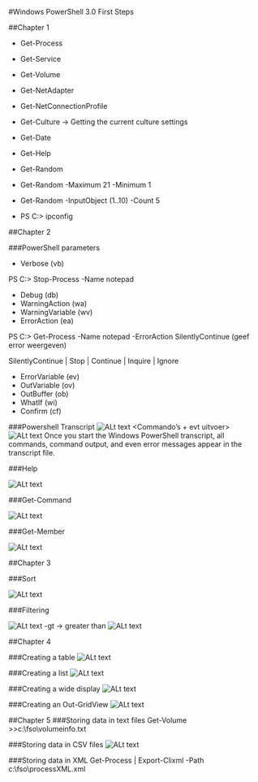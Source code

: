 #Windows PowerShell 3.0 First Steps

##Chapter 1

* Get-Process
* Get-Service
* Get-Volume
* Get-NetAdapter
* Get-NetConnectionProfile
* Get-Culture -> Getting the current culture settings
* Get-Date
* Get-Help
* Get-Random
* Get-Random -Maximum 21 -Minimum 1

* Get-Random -InputObject (1..10) -Count 5
* PS C:\> ipconfig

##Chapter 2

###PowerShell parameters

-	Verbose (vb)

PS C:\> Stop-Process -Name notepad

-	Debug (db)
-	WarningAction (wa)
-	WarningVariable (wv)
-	ErrorAction (ea)

PS C:\> Get-Process -Name notepad -ErrorAction SilentlyContinue (geef error weergeven)

SilentlyContinue | Stop | Continue | Inquire | Ignore

-	ErrorVariable (ev)
-	OutVariable (ov)
-	OutBuffer (ob)
-	WhatIf (wi)
-	Confirm (cf)

###Powershell Transcript
![ALt text](http://i.imgur.com/ConOCoa.png)
<Commando’s + evt uitvoer>
![ALt text](http://i.imgur.com/RZYD5OZ.png)
Once you start the Windows PowerShell transcript, all commands, command output, and even error messages appear in the transcript file.

###Help

![ALt text](http://i.imgur.com/Us9Qbtw.png)

###Get-Command

![ALt text](http://i.imgur.com/NWtljmQ.png)

###Get-Member

![ALt text](http://i.imgur.com/bJZcWhw.png)

##Chapter 3

###Sort

![ALt text](http://i.imgur.com/ZMonIwv.png)

###Filtering

![ALt text](http://i.imgur.com/SZ8OnMh.png)
-gt -> greater than
![ALt text](http://i.imgur.com/XoBEvEP.png)

##Chapter 4

###Creating a table
![ALt text](http://i.imgur.com/FZ2g9Ov.png)

###Creating a list
![ALt text](http://i.imgur.com/1Nc1cv8.png)

###Creating a wide display
![ALt text](http://i.imgur.com/vPuBsym.png)

###Creating an Out-GridView
![ALt text](http://i.imgur.com/HJyRd59.png)

##Chapter 5
###Storing data in text files
Get-Volume >>c:\fso\volumeinfo.txt

###Storing data in CSV files
![ALt text](http://i.imgur.com/kUzOt38.png)

###Storing data in XML
Get-Process | Export-Clixml -Path c:\fso\processXML.xml
